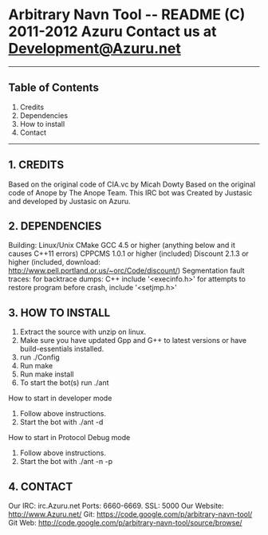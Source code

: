 Arbitrary Navn Tool -- README
(C) 2011-2012 Azuru
Contact us at Development@Azuru.net
============================================================
------------------------------------------------------------

## Table of Contents
1.   Credits
2.   Dependencies
3.   How to install
4.   Contact

------------------------------------------------------------

## 1. CREDITS
Based on the original code of CIA.vc by Micah Dowty
Based on the original code of Anope by The Anope Team.
This IRC bot was Created by Justasic and developed by Justasic on Azuru.

## 2. DEPENDENCIES
Building:
  Linux/Unix
  CMake
  GCC 4.5 or higher (anything below and it causes C++11 errors)
  CPPCMS 1.0.1 or higher (included)
  Discount 2.1.3 or higher (included, download: http://www.pell.portland.or.us/~orc/Code/discount/)
Segmentation fault traces:
  for backtrace dumps: C++ include '<execinfo.h>'
  for attempts to restore program before crash, include '<setjmp.h>'

## 3. HOW TO INSTALL
1. Extract the source with unzip on linux.
2. Make sure you have updated Gpp and G++ to latest versions or have build-essentials installed.
3. run ./Config
4. Run make
5. Run make install
6. To start the bot(s) run ./ant

How to start in developer mode
1. Follow above instructions.
2. Start the bot with ./ant -d

How to start in Protocol Debug mode
1. Follow above instructions.
2. Start the bot with ./ant -n -p

## 4. CONTACT
Our IRC: irc.Azuru.net
Ports: 6660-6669. SSL: 5000
Our Website: http://www.Azuru.net/
Git: https://code.google.com/p/arbitrary-navn-tool/
Git Web: http://code.google.com/p/arbitrary-navn-tool/source/browse/

